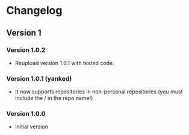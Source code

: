 # Changelog
## Version 1
### Version 1.0.2
* Reupload version 1.0.1 with tested code.

### Version 1.0.1 (yanked)
* It now supports repositories in non-personal repositories (you must include the / in the repo name!)

### Version 1.0.0
* Initial version
